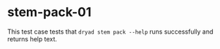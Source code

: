 
# stem-pack-01

This test case tests that `dryad stem pack --help` runs successfully and returns help text.